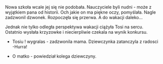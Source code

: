 ﻿
Nowa szkoła wcale jej się nie podobała. Nauczyciele byli nudni - może z wyjątkiem pana od historii. Och jakie on ma piękne oczy, pomyślała. Nagle zadzwonil dzwonek.
Rozpoczęła się przerwa.  A do wakacji daleko...

Jednak nie tylko odległa perspektywa wakacji ciążyła Tosi na sercu. Ostatnio wysłała krzyzowke i niecierpliwie czekala na wynik konkursu.
- Tosiu ! wygralas - zadzwonila mama.
Dziewczynka zatanczyla z radosci
-Hurra! 

- O matko - powiedział kolega dziewczyny. 
